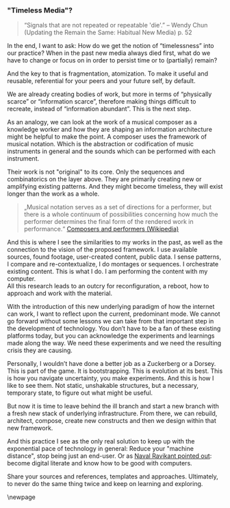 ### "Timeless Media"?

> “Signals that are not repeated or repeatable 'die'.”
– Wendy Chun (Updating the Remain the Same: Habitual New Media) p. 52

In the end, I want to ask: How do we get the notion of “timelessness” into our practice? When in the past new media always died first, what do we have to change or focus on in order to persist time or to (partially) remain?

And the key to that is fragmentation, atomization. To make it useful and reusable, referential for your peers and your future self, by default.

We are already creating bodies of work, but more in terms of “physically scarce” or “information scarce”, therefore making things difficult to recreate, instead of “information abundant”. This is the next step.

As an analogy, we can look at the work of a musical composer as a knowledge worker and how they are shaping an information architecture might be helpful to make the point.
A composer uses the framework of musical notation. Which is the abstraction or codification of music instruments in general and the sounds which can be performed with each instrument.

Their work is not "original" to its core. Only the sequences and combinatorics on the layer above. They are primarily creating new or amplifying existing patterns. And they might become timeless, they will exist longer than the work as a whole.

> „Musical notation serves as a set of directions for a performer, but there is a whole continuum of possibilities concerning how much the performer determines the final form of the rendered work in performance.“ [Composers and performers (Wikipedia)](https://en.wikipedia.org/wiki/Composer#Composers_and_performers)

And this is where I see the similarities to my works in the past, as well as the connection to the vision of the proposed framework. I use available sources, found footage, user-created content, public data.
I sense patterns, I compare and re-contextualize, I do montages or sequences. I orchestrate existing content. This is what I do. I am performing the content with my computer.    
All this research leads to an outcry for reconfiguration, a reboot, how to approach and work with the material.

With the introduction of this new underlying paradigm of how the internet can work, I want to reflect upon the current, predominant mode.
We cannot go forward without some lessons we can take from that important step in the development of technology. You don’t have to be a fan of these existing platforms today, but you can acknowledge the experiments and learnings made along the way. We need these experiments and we need the resulting crisis they are causing.

Personally, I wouldn’t have done a better job as a Zuckerberg or a Dorsey. This is part of the game. It is bootstrapping. This is evolution at its best. This is how you navigate uncertainty, you make experiments. And this is how I like to see them. Not static, unshakable structures, but a necessary, temporary state, to figure out what might be useful.

But now it is time to leave behind the ill branch and start a new branch with a fresh new stack of underlying infrastructure.
From there, we can rebuild, architect, compose, create new constructs and then we design within that new framework.

And this practice I see as the only real solution to keep up with the exponential pace of technology in general:
Reduce your "machine distance", stop being just an end-user.
Or as [Naval Ravikant pointed out](https://youtu.be/kvGFldxwjhY?t=135): become digital literate and know how to be good with computers.

Share your sources and references, templates and approaches.
Ultimately, to never do the same thing twice and keep on learning and exploring.

\newpage
